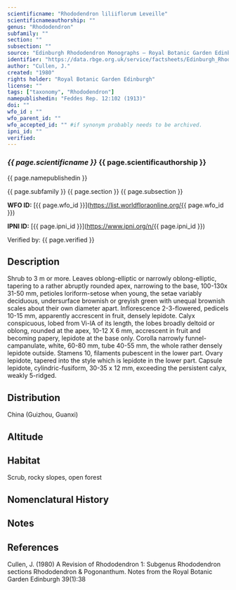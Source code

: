 ```yaml
---
scientificname: "Rhododendron liliiflorum Leveille"
scientificnameauthorship: ""
genus: "Rhododendron"
subfamily: ""
section: ""
subsection: ""
source: "Edinburgh Rhododendron Monographs – Royal Botanic Garden Edinburgh"
identifier: "https://data.rbge.org.uk/service/factsheets/Edinburgh_Rhododendron_Monographs.xhtml"
author: "Cullen, J."
created: "1980"
rights holder: "Royal Botanic Garden Edinburgh"
license: ""
tags: ["taxonomy", "Rhododendron"]
namepublishedin: "Feddes Rep. 12:102 (1913)"
doi: ""
wfo_id : ""
wfo_parent_id: ""
wfo_accepted_id: "" #if synonym probably needs to be archived.                      
ipni_id: ""
verified:
---
```

### _{{ page.scientificname }}_ {{ page.scientificauthorship }}
 {{ page.namepublishedin }}

{{ page.subfamily }} {{ page.section }} {{ page.subsection }}

**WFO ID:** [{{ page.wfo_id }}](https://list.worldfloraonline.org/{{ page.wfo_id }})

**IPNI ID:** [{{ page.ipni_id }}](https://www.ipni.org/n/{{ page.ipni_id }})

Verified by: {{ page.verified }}



## Description
Shrub to 3 m or more. Leaves oblong-elliptic or narrowly oblong-elliptic, tapering to a rather abruptly rounded apex, narrowing to the base, 100-130x 31-50 mm, petioles loriform-setose when young, the setae variably deciduous, undersurface brownish or greyish green with unequal brownish scales about their own diameter apart. Inflorescence 2-3-flowered, pedicels 10-15 mm, apparently accrescent in fruit, densely lepidote. Calyx conspicuous, lobed from Vi-lA of its length, the lobes broadly deltoid or oblong, rounded at the apex, 10-12 X 6 mm, accrescent in fruit and becoming papery, lepidote at the base only. Corolla narrowly funnel-campanulate, white, 60-80 mm, tube 40-55 mm, the whole rather densely lepidote outside. Stamens 10, filaments pubescent in the lower part. Ovary lepidote, tapered into the style which is lepidote in the lower part. Capsule lepidote, cylindric-fusiform, 30-35 x 12 mm, exceeding the persistent calyx, weakly 5-ridged.

## Distribution
China (Guizhou, Guanxi)

## Altitude


## Habitat
Scrub, rocky slopes, open forest

## Nomenclatural History

                       
## Notes


## References

Cullen, J. (1980) A Revision of Rhododendron 1: Subgenus Rhododendron sections Rhododendron & Pogonanthum. Notes from the Royal Botanic Garden Edinburgh 39(1):38
